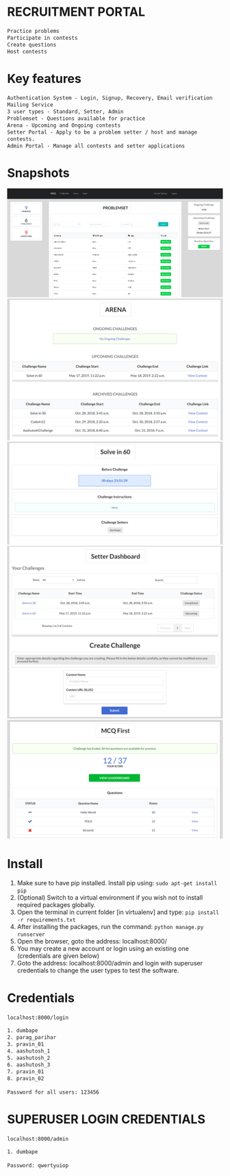 # RECRUITMENT PORTAL

	Practice problems
	Participate in contests
	Create questions
	Host contests
	
# Key features

	Authentication System - Login, Signup, Recovery, Email verification
	Mailing Service
	3 user types - Standard, Setter, Admin
	Problemset - Questions available for practice
	Arena - Upcoming and Ongoing contests
	Setter Portal - Apply to be a problem setter / host and manage contests. 
	Admin Portal - Manage all contests and setter applications
	
# Snapshots

![scr1](https://github.com/dumbape/Recruitment-Portal/blob/master/ProblemSet.png?raw=true)
![scr2](https://github.com/dumbape/Recruitment-Portal/blob/master/Arena.png?raw=true)
![scr3](https://github.com/dumbape/Recruitment-Portal/blob/master/Contest.png?raw=true)
![scr4](https://github.com/dumbape/Recruitment-Portal/blob/master/Setter.png?raw=true)
![scr5](https://github.com/dumbape/Recruitment-Portal/blob/master/Challenge_Ended.png?raw=true)

# Install

1. Make sure to have pip installed. Install pip using: `sudo apt-get install pip`
2. (Optional) Switch to a virtual environment if you wish not to install required packages globally.
3. Open the terminal in current folder [in virtualenv] and type: `pip install -r requirements.txt`
4. After installing the packages, run the command: `python manage.py runserver`
5. Open the browser, goto the address: localhost:8000/
6. You may create a new account or login using an existing one (credentials are given below)
7. Goto the address: localhost:8000/admin and login with superuser credentials to change the user types to test the software.

# Credentials
`localhost:8000/login`

	1. dumbape
	2. parag_parihar
	3. pravin_01
	4. aashutosh_1
	5. aashutosh_2
	6. aashutosh_3
	7. pravin_01
	8. pravin_02

	Password for all users: 123456

# SUPERUSER LOGIN CREDENTIALS 
`localhost:8000/admin`

	1. dumbape

	Password: qwertyuiop

	
